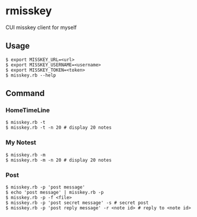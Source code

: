 # rmisskey
CUI misskey client for myself

## Usage
```
$ export MISSKEY_URL=<url>
$ export MISSKEY_USERNAME=<username>
$ export MISSKEY_TOKEN=<token>
$ misskey.rb --help
```

## Command
### HomeTimeLine
```
$ misskey.rb -t
$ misskey.rb -t -n 20 # display 20 notes
```

### My Notest
```
$ misskey.rb -m
$ misskey.rb -m -n 20 # display 20 notes
```

### Post
```
$ misskey.rb -p 'post message'
$ echo 'post message' | misskey.rb -p
$ misskey.rb -p -f <file>
$ misskey.rb -p 'post secret message' -s # secret post
$ misskey.rb -p 'post reply message' -r <note id> # reply to <note id>
```
